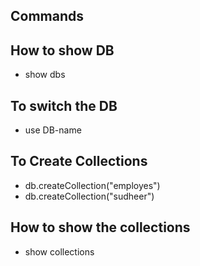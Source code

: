## Commands
## How to show DB
- show dbs
## To switch the DB
- use DB-name
## To Create Collections 
- db.createCollection("employes")
- db.createCollection("sudheer")
## How to show the collections 
- show collections
